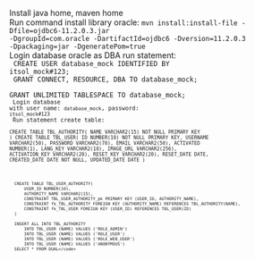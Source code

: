 Install java home, maven home<br/>
Run command install library oracle: <code>mvn install:install-file -Dfile=ojdbc6-11.2.0.3.jar  -DgroupId=com.oracle -DartifactId=ojdbc6 -Dversion=11.2.0.3 -Dpackaging=jar -DgeneratePom=true</code><br/>
Login database oracle as DBA run statement:<br/>
<code>
    CREATE USER database_mock IDENTIFIED BY itsol_mock#123;<br/>
    GRANT CONNECT, RESOURCE, DBA TO database_mock;<br/>
    GRANT UNLIMITED TABLESPACE TO database_mock;
<code><br/>
Login database with user name: <code>database_mock</code>, password: <code>itsol_mock#123</code><br/>
Run statement create table:<br/>
<code>CREATE TABLE TBL_AUTHORITY(
          NAME VARCHAR2(15) NOT NULL PRIMARY KEY
      )
      CREATE TABLE TBL_USER(
          ID NUMBER(10) NOT NULL PRIMARY KEY,
          USERNAME VARCHAR2(50),
          PASSWORD VARCHAR2(70),
          EMAIL VARCHAR2(50),
          ACTIVATED NUMBER(1),
          LANG_KEY VARCHAR2(10),
          IMAGE_URL VARCHAR2(256),
          ACTIVATION_KEY VARCHAR2(20),
          RESET_KEY VARCHAR2(20),
          RESET_DATE DATE,
          CREATED_DATE DATE NOT NULL,
          UPDATED_DATE DATE
      )
      
      CREATE TABLE TBL_USER_AUTHORITY(
          USER_ID NUMBER(10),
          AUTHORITY_NAME VARCHAR2(15),
          CONSTRAINT TBL_USER_AUTHORITY_pk PRIMARY KEY (USER_ID, AUTHORITY_NAME),
          CONSTRAINT fk_TBL_AUTHORITY FOREIGN KEY (AUTHORITY_NAME) REFERENCES TBL_AUTHORITY(NAME),
          CONSTRAINT fk_TBL_USER FOREIGN KEY (USER_ID) REFERENCES TBL_USER(ID)
      )
      
      INSERT ALL INTO TBL_AUTHORITY
          INTO TBL_USER (NAME) VALUES ('ROLE_ADMIN')
          INTO TBL_USER (NAME) VALUES ('ROLE_USER')
          INTO TBL_USER (NAME) VALUES ('ROLE_WEB_USER')
          INTO TBL_USER (NAME) VALUES ('ANONYMOUS')
      SELECT * FROM DUAL</code>